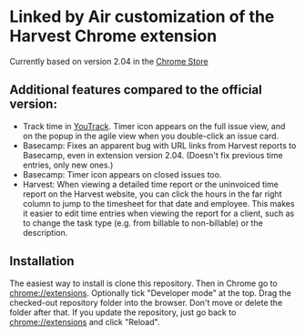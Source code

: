 # Linked by Air customization of the Harvest Chrome extension

Currently based on version 2.04 in the 
[Chrome Store](https://chrome.google.com/webstore/detail/harvest-time-tracker/fbpiglieekigmkeebmeohkelfpjjlaia)

## Additional features compared to the official version:

* Track time in [YouTrack](http://www.jetbrains.com/youtrack/). Timer icon appears on the 
  full issue view, and on the popup in the agile view when you double-click an issue card.
* Basecamp: Fixes an apparent bug with URL links from Harvest reports to Basecamp, even in
  extension version 2.04. (Doesn't fix previous time entries, only new ones.)
* Basecamp: Timer icon appears on closed issues too.
* Harvest: When viewing a detailed time report or the uninvoiced time report on the Harvest
  website, you can click the hours in the far right column to jump to the timesheet for that
  date and employee. This makes it easier to edit time entries when viewing the report for
  a client, such as to change the task type (e.g. from billable to non-billable) or the
  description.

## Installation

The easiest way to install is clone this repository.
Then in Chrome go to [chrome://extensions](chrome://extensions).
Optionally tick "Developer mode" at the top.
Drag the checked-out repository folder into the browser.
Don't move or delete the folder after that.
If you update the repository, just go back to [chrome://extensions](chrome://extensions) 
and click "Reload".

